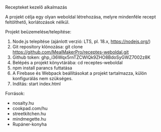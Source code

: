 Recepteket kezelő alkalmazás

A projekt célja egy olyan weboldal létrehozása, melyre mindenféle recept feltölthető, 
korlátozások nélkül.

Projekt beüzemelése/telepítése:
1. Node.js telepítése (ajánlott verzió: LTS, pl. 18.x, https://nodejs.org/)
2. Git repository klónozása: git clone https://github.com/MealMakerPro/receptes-weboldal.git
3. Github token: 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
3. Belépés a projekt könyvtárába: cd receptes-weboldal
4. npm install parancs futtatása
5. A Firebase és Webpack beállításokat a projekt tartalmazza, külön konfigurálás nem szükséges.
6. Indítás: start index.html


Források:
 - nosalty.hu
 - cookpad.com/hu
 - streetkitchen.hu
 - mindmegette.hu
 - Rupáner-konyha